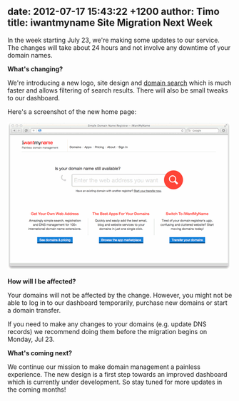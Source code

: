 date: 2012-07-17 15:43:22 +1200
author: Timo
title: iwantmyname Site Migration Next Week
----

In the week starting July 23, we're making some updates to our service. The changes will take about 24 hours and not involve any downtime of your domain names.

**What's changing?**

We're introducing a new logo, site design and [domain search](https://iwantmyname.com/blog/2011/12/new-faster-domain-search.html) which is much faster and allows filtering of search results. There will also be small tweaks to our dashboard.

Here's a screenshot of the new home page:

![New iwantmyname Home Page](/media/2012-07-17-new-website-small.png)

**How will I be affected?**

Your domains will not be affected by the change. However, you might not be able to log in to our dashboard temporarily, purchase new domains or start a domain transfer.

If you need to make any changes to your domains (e.g. update DNS records) we recommend doing them before the migration begins on Monday, Jul 23.

**What's coming next?**

We continue our mission to make domain management a painless experience. The new design is a first step towards an improved dashboard which is currently under development. So stay tuned for more updates in the coming months!
